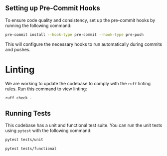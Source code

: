 
## Setting up Pre-Commit Hooks

To ensure code quality and consistency, set up the pre-commit hooks by running the following command:

```bash
pre-commit install --hook-type pre-commit --hook-type pre-push
```

This will configure the necessary hooks to run automatically during commits and pushes.

# Linting

We are working to update the codebase to comply with the `ruff` linting rules.  Run this command to view linting: 
```bash
ruff check .
```


## Running Tests

This codebase has a unit and functional test suite.  You can run the unit tests using `pytest` with the following command:

```bash
pytest tests/unit
```

```bash
pytest tests/functional
```

